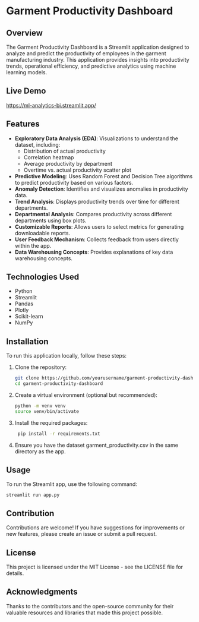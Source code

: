 # Garment Productivity Dashboard

## Overview

The Garment Productivity Dashboard is a Streamlit application designed to analyze and predict the productivity of employees in the garment manufacturing industry. This application provides insights into productivity trends, operational efficiency, and predictive analytics using machine learning models.

## Live Demo
https://ml-analytics-bi.streamlit.app/

## Features

- **Exploratory Data Analysis (EDA)**: Visualizations to understand the dataset, including:
  - Distribution of actual productivity
  - Correlation heatmap
  - Average productivity by department
  - Overtime vs. actual productivity scatter plot
- **Predictive Modeling**: Uses Random Forest and Decision Tree algorithms to predict productivity based on various factors.
- **Anomaly Detection**: Identifies and visualizes anomalies in productivity data.
- **Trend Analysis**: Displays productivity trends over time for different departments.
- **Departmental Analysis**: Compares productivity across different departments using box plots.
- **Customizable Reports**: Allows users to select metrics for generating downloadable reports.
- **User Feedback Mechanism**: Collects feedback from users directly within the app.
- **Data Warehousing Concepts**: Provides explanations of key data warehousing concepts.

## Technologies Used

- Python
- Streamlit
- Pandas
- Plotly
- Scikit-learn
- NumPy

## Installation

To run this application locally, follow these steps:

1. Clone the repository:

   ```bash
   git clone https://github.com/yourusername/garment-productivity-dashboard.git
   cd garment-productivity-dashboard

2. Create a virtual environment (optional but recommended):

    ```bash
    python -m venv venv
    source venv/bin/activate

3. Install the required packages:

   ```bash
    pip install -r requirements.txt

4. Ensure you have the dataset garment_productivity.csv in the same directory as the app.

## Usage

To run the Streamlit app, use the following command:

    streamlit run app.py

## Contribution
Contributions are welcome! If you have suggestions for improvements or new features, please create an issue or submit a pull request.

## License
This project is licensed under the MIT License - see the LICENSE file for details.

## Acknowledgments
Thanks to the contributors and the open-source community for their valuable resources and libraries that made this project possible.
